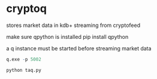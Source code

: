 # cryptoq
stores market data in kdb+ streaming from cryptofeed

make sure qpython is installed
pip install qpython

a q instance must be started before streaming market data
```q
q.exe -p 5002
```

```python
python taq.py
```

